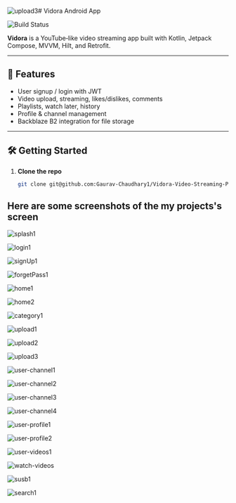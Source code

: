 ![upload3](https://github.com/user-attachments/assets/372bdbd4-9c31-4bf3-9f52-efdc160753c1)# Vidora Android App

![Build Status](https://img.shields.io/github/actions/workflow/status/Gaurav-Chaudhary1/Vidora-Video-Streaming-Platform/android.yml)

**Vidora** is a YouTube‑like video streaming app built with Kotlin, Jetpack Compose, MVVM, Hilt, and Retrofit.

---

## 🚀 Features
- User signup / login with JWT
- Video upload, streaming, likes/dislikes, comments
- Playlists, watch later, history
- Profile & channel management
- Backblaze B2 integration for file storage

---

## 🛠️ Getting Started

1. **Clone the repo**  
   ```bash
   git clone git@github.com:Gaurav-Chaudhary1/Vidora-Video-Streaming-Platform.git

## Here are some screenshots of the my projects's screen

![splash1](https://github.com/user-attachments/assets/c4d801f0-6b48-4db2-9de2-fe49adb3455b)
   
![login1](https://github.com/user-attachments/assets/5816c936-2582-4c9e-958a-3057882170a7)

![signUp1](https://github.com/user-attachments/assets/484db1dd-9683-47e9-9faf-503eb0dc1493)

![forgetPass1](https://github.com/user-attachments/assets/83f571b1-8e0b-421f-881b-f530a5e57311)

![home1](https://github.com/user-attachments/assets/ec3ffa81-c254-46b4-8af8-4208f7114d4d)

![home2](https://github.com/user-attachments/assets/f2f97609-d8af-4e00-b101-9abbbdddee09)

![category1](https://github.com/user-attachments/assets/7e27afc8-935c-4f49-9e9e-9c7d71872c13)

![upload1](https://github.com/user-attachments/assets/eaa0c8fd-9dfa-445f-a605-10588bc42028)

![upload2](https://github.com/user-attachments/assets/f78bfb0f-1519-4e1f-ae98-aa9c3ac00982)

![upload3](https://github.com/user-attachments/assets/be9da2c4-7d63-4b84-a4f7-59d89fcd2ef3)

![user-channel1](https://github.com/user-attachments/assets/acef7d91-7844-4abe-933b-1bcabebde749)

![user-channel2](https://github.com/user-attachments/assets/e8de71f7-f2a4-4ccc-b03b-f1f75a801a88)

![user-channel3](https://github.com/user-attachments/assets/67d2a4dd-c171-44b2-af90-da1ba8adf45f)

![user-channel4](https://github.com/user-attachments/assets/7a8d2ad1-fa27-4ed6-82ba-0a4df4ffda75)

![user-profile1](https://github.com/user-attachments/assets/c90dcef6-8a90-420c-99fd-f2471710bb32)

![user-profile2](https://github.com/user-attachments/assets/a9151a0f-9394-4195-863c-a728922ba852)

![user-videos1](https://github.com/user-attachments/assets/e315d56d-cc80-4a41-9348-cdc1c87246d1)

![watch-videos](https://github.com/user-attachments/assets/609dc043-7f80-463c-98e7-514bf29b0231)

![susb1](https://github.com/user-attachments/assets/7932f198-d817-4ed6-8c47-02d345909f2e)

![search1](https://github.com/user-attachments/assets/1e36d091-258e-486a-bb7a-da5fc23afdf8)

